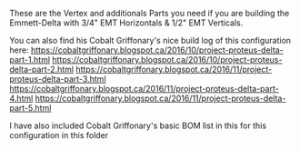 These are the Vertex and additionals Parts you need if you are building the Emmett-Delta with 3/4" EMT Horizontals & 1/2" EMT Verticals.

You can also find his Cobalt Griffonary's nice build log of this configuration here:
https://cobaltgriffonary.blogspot.ca/2016/10/project-proteus-delta-part-1.html
https://cobaltgriffonary.blogspot.ca/2016/10/project-proteus-delta-part-2.html
https://cobaltgriffonary.blogspot.ca/2016/11/project-proteus-delta-part-3.html
https://cobaltgriffonary.blogspot.ca/2016/11/project-proteus-delta-part-4.html
https://cobaltgriffonary.blogspot.ca/2016/11/project-proteus-delta-part-5.html

I have also included Cobalt Griffonary's basic BOM list in this for this configuration in this folder
